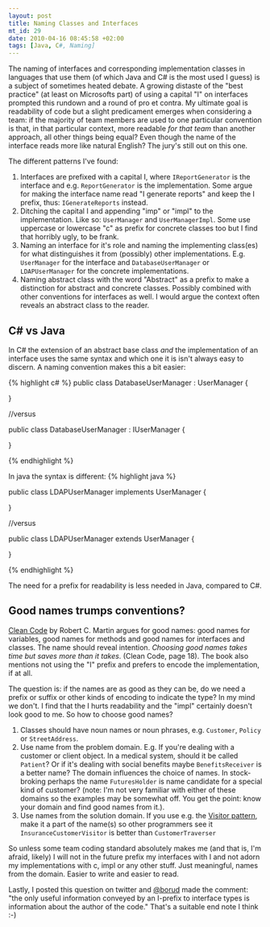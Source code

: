 ```yaml
--- 
layout: post
title: Naming Classes and Interfaces
mt_id: 29
date: 2010-04-16 08:45:58 +02:00
tags: [Java, C#, Naming]
---
```

<p> The naming of interfaces and corresponding implementation classes in languages that use them (of which Java and C# is the most used I guess) is a subject of sometimes heated debate. A growing distaste of the "best practice" (at least on Microsofts part) of using a capital "I" on interfaces prompted this rundown and a round of pro et contra. My ultimate goal is readability of code but a slight predicament emerges when considering a team: if the majority of team members are used to one particular convention is that, in that particular context, more readable <em>for that team</em> than another approach, all other things being equal? Even though the name of the interface reads more like natural English? The jury's still out on this one. 
</p>
The different patterns I've found: 

<ol>
<li> Interfaces are prefixed with a capital I, where <code>IReportGenerator</code> is the interface and e.g. <code>ReportGenerator</code> is the implementation. Some argue for making the interface name read "I generate reports" and keep the I prefix, thus: <code>IGenerateReports</code> instead. </li>
<li>Ditching the capital I and appending "imp" or "impl" to the implementation. Like so: <code>UserManager</code> and <code>UserManagerImpl</code>. Some use uppercase or lowercase "c" as prefix for concrete classes too but I find that horribly ugly, to be frank. </li>
<li> Naming an interface for it's role and naming the implementing class(es) for what distinguishes it from (possibly) other implementations. E.g. <code>UserManager</code> for the interface and <code>DatabaseUserManager</code> or <code>LDAPUserManager</code> for the concrete implementations. </li>
<li>Naming abstract class with the word "Abstract" as a prefix to make a distinction for abstract and concrete classes. Possibly combined with other conventions for interfaces as well. I would argue the context often reveals an abstract class to the reader. </li>
</ol>

<h2> C# vs Java</h2>
<p>In C# the extension of an abstract base class <em>and</em> the implementation of an interface uses the same syntax and which one it is isn't always easy to discern. A naming convention makes this a bit easier:</p>
{% highlight c# %}
public class DatabaseUserManager : UserManager {

}

//versus

public class DatabaseUserManager : IUserManager {

}

{% endhighlight %}

In java the syntax is different:
{% highlight java %}

public class LDAPUserManager implements UserManager {

}

//versus

public class LDAPUserManager extends UserManager {

}

{% endhighlight %}

<p>
The need for a prefix for readability is less needed in Java, compared to C#.
</p>

<h2>Good names trumps conventions?</h2>
<p><a href="http://www.amazon.co.uk/Clean-Code-Handbook-Software-Craftsmanship/dp/0132350882">Clean Code</a> by Robert C. Martin argues for good names: good names for variables, good names for methods and good names for interfaces and classes. The name should reveal intention. <i>Choosing good names takes time but saves more than it takes</i>. (Clean Code, page 18). The book also mentions not using the "I" prefix and prefers to encode the implementation, if at all.  </p>
<p>The question is: if the names are as good as they can be, do we need a prefix or suffix or other kinds of encoding to indicate the type? In my mind we don't. I find that the I hurts readability and the "impl" certainly doesn't look good to me. So how to choose good names?</p>
<ol>
<li>Classes should have noun names or noun phrases, e.g. <code>Customer</code>, <code>Policy</code> or <code>StreetAddress</code>. 
<li>Use name from the problem domain. E.g. If you're dealing with a customer or client object. In a medical system, should it be called <code>Patient</code>? Or if it's dealing with social benefits maybe <code>BenefitsReceiver</code> is a better name? The domain influences the choice of names. In stock-broking perhaps the name <code>FuturesHolder</code> is name candidate for a special kind of customer? (note: I'm not very familiar with either of these domains so the examples may be somewhat off. You get the point: know your domain and find good names from it.).
</li>
<li>Use names from the solution domain. If you use e.g. the <a href="http://en.wikipedia.org/wiki/Visitor_pattern">Visitor pattern</a>, make it a part of the name(s) so other programmers see it
<code>InsuranceCustomerVisitor</code> is better than <code>CustomerTraverser</code>
</li>

</ol>

<p>So unless some team coding standard absolutely makes me (and that is, I'm afraid, likely) I will not in the future prefix my interfaces with I and not adorn my implementations with c, impl or any other stuff. Just meaningful, names from the domain. Easier to write and easier to read. </p>

<p> Lastly, I posted this question on twitter and 
<a href="http://twitter.com/borud">@borud</a> made the comment: "the only useful information conveyed by an I-prefix to interface types is information about the author of the code." That's a suitable end note I think :-)
</p> 
